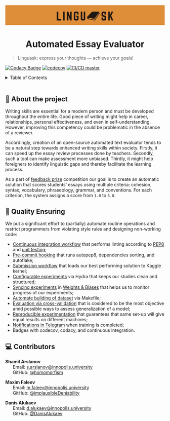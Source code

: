 <div align="center" height="130px">
  <img src="./docs/logo.png" alt="Logotype"/><br/>
  <h1> Automated Essay Evaluator </h1>
  <p></p>
</div>

> Linguask: express your thoughts — achieve your goals!

[![Codacy Badge](https://app.codacy.com/project/badge/Grade/e900ed98717c4c61b7dff288a075c6e8)](https://www.codacy.com/gh/Vitsyn-Morgunov-and-Nikulin/automatic-essay-evaluator/dashboard?utm_source=github.com&amp;utm_medium=referral&amp;utm_content=Vitsyn-Morgunov-and-Nikulin/automatic-essay-evaluator&amp;utm_campaign=Badge_Grade)
[![codecov](https://codecov.io/gh/Vitsyn-Morgunov-and-Nikulin/automatic-essay-evaluator/branch/mlops/hydra/graph/badge.svg?token=Q21TAQTAZY)](https://codecov.io/gh/Vitsyn-Morgunov-and-Nikulin/automatic-essay-evaluator)
[![CI/CD master](https://github.com/Vitsyn-Morgunov-and-Nikulin/automatic-essay-evaluator/actions/workflows/ci.yaml/badge.svg)](https://github.com/Vitsyn-Morgunov-and-Nikulin/automatic-essay-evaluator/actions/workflows/ci.yaml)


<details>
  <summary>Table of Contents</summary>
  <ol>
    <li><a href="#motivation">Motivation</a></li>
    <li><a href="#qe">Quality Ensuring</a></li>
    <li><a href="#contributors">Contributors</a></li>
  </ol>
</details>

<br>


## 📝 About the project <a name="motivation"></a>

Writing skills are essential for a modern person and must be developed throughout the entire life. Good piece of writing might help in career, relationships, personal effectiveness, and even in self-understanding. However, improving this competency could be problematic in the absence of a reviewer.

Accordingly, creation of an open-source automated text evaluator tends to be a natural step towards enhanced writing skills within society. Firstly, it can speed up the essay review processes done by teachers. Secondly, such a tool can make assessment more unbiased. Thirdly, it might help foreigners to identify linguistic gaps and thereby facilitate the learning process.

As a part of [feedback prize](https://www.kaggle.com/competitions/feedback-prize-english-language-learning) competition our goal is to create an automatic solution that scores students’ essays using multiple criteria: cohesion, syntax, vocabulary, phraseology, grammar, and conventions. For each criterion, the system assigns a score from `1.0` to `5.0`.

## 🚀 Quality Ensuring <a name="qe"></a>
We put a significant effort to (partially) automate routine operations and restrict programmers from violating style rules and designing non-working code:
- [Continuous integration workflow](.github/workflows/ci.yaml) that performs linting according to [PEP8](.flake8) and [unit testing](tests);
- [Pre-commit hooking](.pre-commit-config.yaml) that runs autopep8, dependencies sorting, and autoflake;
- [Submission workflow](.github/workflows/kaggle.yaml) that loads our best performing solution to Kaggle kernel;
- [Configurable experiments](src/config/conf/) via Hydra that keeps our studies clean and structured;
- [Syncing experiments](src/model_finetuning/train.py) in [Weights & Biases](https://wandb.ai/site) that helps us to monitor progress of our experiments;
- [Automate building of dataset](Makefile) via Makefile;
- [Evaluation via cross-validation](src/cross_validate.py) that is cosidered to be the most objective amid possible ways to assess generalization of a model;
- [Reproducible experimentation](src/utils.py) that guarantees that same set-up will give equal results on different machines;
- [Notifications in Telegram](src/utils.py) when training is completed;
- Badges with codecov, codacy, and continuous integration.


## 💻 Contributors <a name="contributors"></a>
**Shamil Arslanov** <br>
&nbsp;&nbsp;&nbsp;&nbsp;&nbsp; Email: <a>s.arslanov@innopolis.university</a> <br>
&nbsp;&nbsp;&nbsp;&nbsp;&nbsp; GitHub: <a href="https://github.com/homomorfism">@homomorfism</a> <br>  

**Maxim Faleev** <br>
&nbsp;&nbsp;&nbsp;&nbsp;&nbsp; Email: <a>m.faleev@innopolis.university</a> <br>
&nbsp;&nbsp;&nbsp;&nbsp;&nbsp; GitHub: <a href="https://github.com/implausibleDeniability">@implausibleDeniability</a> <br>  

**Danis Alukaev** <br>
&nbsp;&nbsp;&nbsp;&nbsp;&nbsp; Email: <a>d.alukaev@innopolis.university</a> <br>
&nbsp;&nbsp;&nbsp;&nbsp;&nbsp; GitHub: <a href="https://github.com/DanisAlukaev">@DanisAlukaev</a> <br>    

